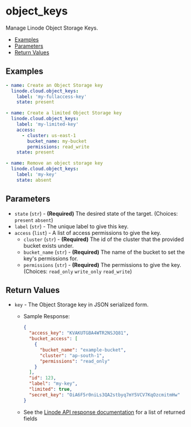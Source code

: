 # object_keys

Manage Linode Object Storage Keys.


- [Examples](#examples)
- [Parameters](#parameters)
- [Return Values](#return-values)

## Examples

```yaml
- name: Create an Object Storage key
  linode.cloud.object_keys:
    label: 'my-fullaccess-key'
    state: present
```

```yaml
- name: Create a limited Object Storage key
  linode.cloud.object_keys:
    label: 'my-limited-key'
    access:
      - cluster: us-east-1
        bucket_name: my-bucket
        permissions: read_write
    state: present
```

```yaml
- name: Remove an object storage key
  linode.cloud.object_keys:
    label: 'my-key'
    state: absent
```


## Parameters



- `state` (`str`) - **(Required)** The desired state of the target.  (Choices:  `present` `absent`)
- `label` (`str`) -  The unique label to give this key.  
- `access` (`list`) -  A list of access permissions to give the key.  
    - `cluster` (`str`) - **(Required)** The id of the cluster that the provided bucket exists under.  
    - `bucket_name` (`str`) - **(Required)** The name of the bucket to set the key's permissions for.  
    - `permissions` (`str`) - **(Required)** The permissions to give the key.  (Choices:  `read_only` `write_only` `read_write`)


## Return Values

- `key` - The Object Storage key in JSON serialized form.

    - Sample Response:
        ```json
        {
          "access_key": "KVAKUTGBA4WTR2NSJQ81",
          "bucket_access": [
            {
              "bucket_name": "example-bucket",
              "cluster": "ap-south-1",
              "permissions": "read_only"
            }
          ],
          "id": 123,
          "label": "my-key",
          "limited": true,
          "secret_key": "OiA6F5r0niLs3QA2stbyq7mY5VCV7KqOzcmitmHw"
        }
        ```
    - See the [Linode API response documentation](https://www.linode.com/docs/api/object-storage/#object-storage-key-view__responses) for a list of returned fields


